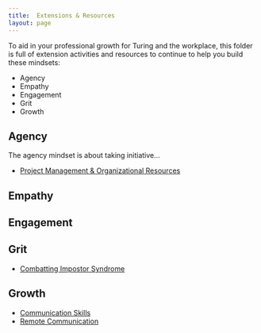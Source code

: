 ```yaml
---
title:  Extensions & Resources
layout: page
---
```



To aid in your professional growth for Turing and the workplace, this folder is full of extension activities and resources to continue to help you build these mindsets:
* Agency
* Empathy
* Engagement
* Grit
* Growth

## Agency
The agency mindset is about taking initiative...

* [Project Management & Organizational Resources](project_management_resources)

## Empathy

## Engagement

## Grit

* [Combatting Impostor Syndrome](impostor_syndrome)

## Growth

* [Communication Skills](communication_skills)
* [Remote Communication](remote_communication)

